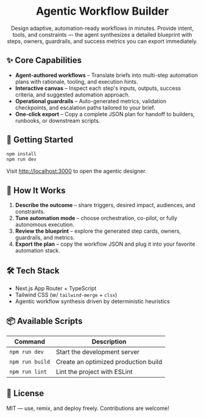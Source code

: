 <div align="center">

# Agentic Workflow Builder

Design adaptive, automation-ready workflows in minutes. Provide intent, tools, and constraints — the agent synthesizes a detailed blueprint with steps, owners, guardrails, and success metrics you can export immediately.

</div>

## ✨ Core Capabilities

- **Agent-authored workflows** – Translate briefs into multi-step automation plans with rationale, tooling, and execution hints.
- **Interactive canvas** – Inspect each step's inputs, outputs, success criteria, and suggested automation approach.
- **Operational guardrails** – Auto-generated metrics, validation checkpoints, and escalation paths tailored to your brief.
- **One-click export** – Copy a complete JSON plan for handoff to builders, runbooks, or downstream scripts.

## 🚀 Getting Started

```bash
npm install
npm run dev
```

Visit [http://localhost:3000](http://localhost:3000) to open the agentic designer.

## 🧠 How It Works

1. **Describe the outcome** – share triggers, desired impact, audiences, and constraints.
2. **Tune automation mode** – choose orchestration, co-pilot, or fully autonomous execution.
3. **Review the blueprint** – explore the generated step cards, owners, guardrails, and metrics.
4. **Export the plan** – copy the workflow JSON and plug it into your favorite automation stack.

## 🛠️ Tech Stack

- Next.js App Router + TypeScript
- Tailwind CSS (w/ `tailwind-merge` + `clsx`)
- Agentic workflow synthesis driven by deterministic heuristics

## 📦 Available Scripts

| Command         | Description                          |
| --------------- | ------------------------------------ |
| `npm run dev`   | Start the development server         |
| `npm run build` | Create an optimized production build |
| `npm run lint`  | Lint the project with ESLint         |

## 📄 License

MIT — use, remix, and deploy freely. Contributions are welcome!
